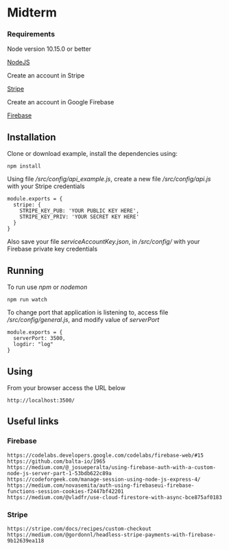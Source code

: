# Midterm

### Requirements

Node version 10.15.0 or better

[NodeJS](https://nodejs.org)

Create an account in Stripe

[Stripe](https://stripe.com/)

Create an account in Google Firebase

[Firebase](https://console.firebase.google.com/)

## Installation

Clone or download example, install the dependencies using:
```
npm install
```

Using file */src/config/api_example.js*, create a new file */src/config/api.js* with your Stripe credentials

```
module.exports = {
  stripe: {
    STRIPE_KEY_PUB: 'YOUR PUBLIC KEY HERE',
    STRIPE_KEY_PRIV: 'YOUR SECRET KEY HERE'
  }
}
```
Also save your file *serviceAccountKey.json*, in  */src/config/* with your Firebase private key credentials

## Running

To run use *npm* or *nodemon*
```
npm run watch
```

To change port that application is listening to, access file */src/config/general.js*, and modify value of *serverPort*
```
module.exports = {
  serverPort: 3500,
  logdir: "log"
}
```

## Using

From your browser access the URL below
```
http://localhost:3500/
```

## Useful links


### Firebase
```
https://codelabs.developers.google.com/codelabs/firebase-web/#15
https://github.com/balta-io/1965
https://medium.com/@_josueperalta/using-firebase-auth-with-a-custom-node-js-server-part-1-53bdb622c89a
https://codeforgeek.com/manage-session-using-node-js-express-4/
https://medium.com/novasemita/auth-using-firebaseui-firebase-functions-session-cookies-f2447bf42201
https://medium.com/@vladfr/use-cloud-firestore-with-async-bce875af0183
```
### Stripe
```
https://stripe.com/docs/recipes/custom-checkout
https://medium.com/@gordonnl/headless-stripe-payments-with-firebase-9b12639ea118
```
